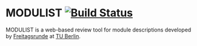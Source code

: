 # MODULIST [![Build Status](https://travis-ci.org/freitagsrunde/modulist.svg?branch=master)](https://travis-ci.org/freitagsrunde/modulist)

MODULIST is a web-based review tool for module descriptions developed by [Freitagsrunde](https://wiki.freitagsrunde.org/Hauptseite) at [TU Berlin](https://www.tu-berlin.de).